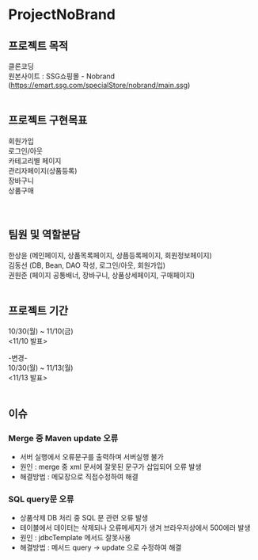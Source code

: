 # ProjectNoBrand

## 프로젝트 목적
  클론코딩  
  원본사이트 : SSG쇼핑몰 - Nobrand (https://emart.ssg.com/specialStore/nobrand/main.ssg)
<br><br>
## 프로젝트 구현목표
  회원가입  
  로그인/아웃  
  카테고리별 페이지  
  관리자페이지(상품등록)  
  장바구니  
  상품구매  
<br><br>
## 팀원 및 역할분담
  한상윤 (메인페이지, 상품목록페이지, 상픔등록페이지, 회원정보페이지)  
  김동선 (DB, Bean, DAO 작성, 로그인/아웃, 회원가입)  
  권원준 (페이지 공통배너, 장바구니, 상품상세페이지, 구매페이지)
<br><br>
## 프로젝트 기간
  10/30(월) ~ 11/10(금)  
  <11/10 발표>  
    
  -변경-  
  10/30(월) ~ 11/13(월)  
  <11/13 발표>
<br><br>
## 이슈
### Merge 중 Maven update 오류
  * 서버 실행에서 오류문구를 출력하며 서버실행 불가
  * 원인 : merge 중 xml 문서에 잘못된 문구가 삽입되어 오류 발생
  * 해결방법 : 메모장으로 직접수정하여 해결
   
### SQL query문 오류
  * 상품삭제 DB 처리 중 SQL 문 관련 오류 발생
  * 테이블에서 데이터는 삭제되나 오류메세지가 생겨 브라우저상에서 500에러 발생
  * 원인 : jdbcTemplate 메서드 잘못사용
  * 해결방법 : 메서드 query -> update 으로 수정하여 해결



  
